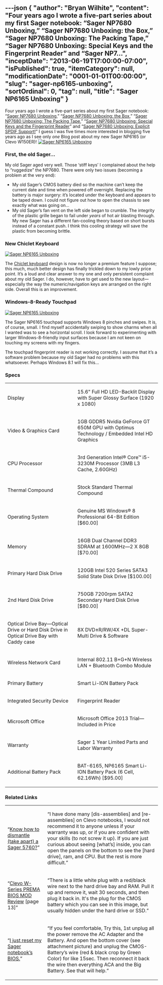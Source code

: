 ---json
{
  "author": "Bryan Wilhite",
  "content": "Four years ago I wrote a five-part series about my first Sager notebook: “Sager NP7680 Unboxing,” “Sager NP7680 Unboxing: the Box,” “Sager NP7680 Unboxing: The Packing Tape,” “Sager NP7680 Unboxing: Special Keys and the Fingerprint Reader” and “Sager NP7...",
  "inceptDate": "2013-06-19T17:00:00-07:00",
  "isPublished": true,
  "itemCategory": null,
  "modificationDate": "0001-01-01T00:00:00",
  "slug": "sager-np6165-unboxing",
  "sortOrdinal": 0,
  "tag": null,
  "title": "Sager NP6165 Unboxing"
}
---

Four years ago I wrote a five-part series about my first Sager notebook: “[Sager NP7680 Unboxing](http://kintespace.com/rasxlog/?p=1477),” “[Sager NP7680 Unboxing: the Box](http://kintespace.com/rasxlog/?p=1525),” “[Sager NP7680 Unboxing: The Packing Tape](http://kintespace.com/rasxlog/?p=1563),” “[Sager NP7680 Unboxing: Special Keys and the Fingerprint Reader](http://kintespace.com/rasxlog/?p=1601)” and “[Sager NP7680 Unboxing: Explicit SPDIF Support!](http://kintespace.com/rasxlog/?p=1673)” I guess I was five times more interested in blogging five years ago as I see only *one* Blog post about my new Sager NP6165 (or Clevo W150ER)!
[<img alt="Sager NP6165 Unboxing" src="http://farm8.staticflickr.com/7452/8759650188_aa12459c58.jpg">](http://www.flickr.com/photos/wilhite/8759650188/ "Sager NP6165 Unboxing")

### First, the old Sager…

My old Sager aged very well. Those ‘stiff keys’ I complained about the help to “ruggedize” the NP7680. There were only two issues (becoming a problem at the very end):

*   My old Sager’s CMOS battery died so the machine can’t keep the current date and time when powered off overnight. Replacing the battery is major surgery: it’s located under the keyboard and appears to be taped down. I could not figure out how to open the chassis to see exactly what was going on…
*   My old Sager’s fan vent on the left side began to crumble. The integrity of the plastic grille began to fail under *years* of hot air blasting through. My new Sager has a different fan-cooling theory based on short bursts instead of a constant push. I think this cooling strategy will save the plastic from becoming brittle.

### New Chiclet Keyboard

[<img alt="Sager NP6165 Unboxing" src="http://farm6.staticflickr.com/5461/8759649938_1e74033011.jpg">](http://www.flickr.com/photos/wilhite/8759649938/ "Sager NP6165 Unboxing")

The [Chiclet keyboard](http://en.wikipedia.org/wiki/Chiclet_keyboard) design is now no longer a premium feature I suppose; this much, much better design has finally trickled down to my lowly price point. It’s a loud and clear answer to my one and only persistent complaint about my old Sager. I do, however, have to get used to the new layout—especially the way the numeric/navigation keys are arranged on the right side. Overall this is an improvement.

### Windows-8-Ready Touchpad

[<img alt="Sager NP6165 Unboxing" src="http://farm4.staticflickr.com/3706/8759650052_923d8121cc.jpg">](http://www.flickr.com/photos/wilhite/8759650052/ "Sager NP6165 Unboxing")

The Sager NP6165 touchpad supports Windows 8 pinches and swipes. It is, of course, small. I find myself accidentally swiping to show charms when all I wanted was to see a horizontal scroll. I look forward to experimenting with larger Windows-8-friendly input surfaces because I am not keen on touching my screens with my fingers.

The touchpad fingerprint reader is not working correctly. I assume that it’s a software problem because my old Sager had no problems with this whatsoever. Perhaps Windows 8.1 will fix this…

### Specs

<table class="WordWalkingStickTable"><tr><td>

Display
</td><td>

15.6" Full HD LED-Backlit Display with Super Glossy Surface (1920 x 1080)
</td></tr><tr><td>

Video &amp; Graphics Card
</td><td>

1GB GDDR5 Nvidia GeForce GT 650M GPU with Optimus Technology / Embedded Intel HD Graphics
</td></tr><tr><td>

CPU Processor
</td><td>

3rd Generation Intel® Core™ i5-3230M Processor (3MB L3 Cache, 2.60GHz)
</td></tr><tr><td>

Thermal Compound
</td><td>

Stock Standard Thermal Compound
</td></tr><tr><td>

Operating System
</td><td>

Genuine MS Windows® 8 Professional 64-Bit Edition [$60.00]
</td></tr><tr><td>

Memory
</td><td>

16GB Dual Channel DDR3 SDRAM at 1600MHz—2 X 8GB [$70.00]
</td></tr><tr><td>

Primary Hard Disk Drive 
</td><td>

120GB Intel 520 Series SATA3 Solid State Disk Drive [$100.00]
</td></tr><tr><td>

2nd Hard Disk Drive 
</td><td>

750GB 7200rpm SATA2 Secondary Hard Disk Drive [$80.00]
</td></tr><tr><td>

Optical Drive Bay—Optical Drive or Hard Disk Drive in Optical Drive Bay with Caddy case
</td><td>

8X DVD±R/RW/4X +DL Super-Multi Drive &amp; Software
</td></tr><tr><td>

Wireless Network Card 
</td><td>

Internal 802.11 B+G+N Wireless LAN + Bluetooth Combo Module
</td></tr><tr><td>

Primary Battery
</td><td>

Smart Li-ION Battery Pack
</td></tr><tr><td>

Integrated Security Device 
</td><td>

Fingerprint Reader
</td></tr><tr><td>

Microsoft Office 
</td><td>

Microsoft Office 2013 Trial—Included in Price
</td></tr><tr><td>

Warranty 
</td><td>

Sager 1 Year Limited Parts and Labor Warranty
</td></tr><tr><td>

Additional Battery Pack 
</td><td>

BAT-6165, NP6165 Smart Li-ION Battery Pack (6 Cell, 62.16Wh) [$95.00]
</td></tr></table>

### Related Links

<table class="WordWalkingStickTable"><tr><td>

“[Know how to dismantle (take apart) a Sager 5760?](http://forum.notebookreview.com/sager-clevo/89844-know-how-dismantle-take-apart-sager-5760-a.html)”
</td><td>

“I have done many [dis-assemblies] and [re-assemblies] on Clevo notebooks, I would not recommend it to anyone unless if your warranty was up, or if you are confident with your skills (to not screw it up). If you are just curious about seeing [what’s] inside, you can open the panels on the bottom to see the [hard drive], ram, and CPU. But the rest is more difficult.”
</td></tr><tr><td>

“[Clevo W-Series PREMA BIOS MOD Review](http://forum.notebookreview.com/sager-clevo-reviews-owners-lounges/667818-clevo-w-series-prema-bios-mod-review-13.html) [page 13]”
</td><td>

“There is a little white plug with a red/black wire next to the hard drive bay and RAM. Pull it up and remove it, wait 30 seconds, and then plug it back in. It's the plug for the CMOS battery which you can see in this image, but usually hidden under the hard drive or SSD.”
</td></tr><tr><td>

“[I just reset my Sager notebook’s BIOS.](http://blog.throbs.net/2006/12/22/I+Just+Reset+My+Sager+Notebooks+BIOS.aspx)”
</td><td>

“If you feel comfortable, Try this, 1st unplug all the power remove the AC Adapter and the Battery. And open the bottom cover (see attachment picture) and unplug the CMOS-Battery’s wire (red &amp; black crop by Green Color) for like 15sec. Then reconnect it back the wire then everything ACA and the Big Battery. See that will help.”
</td></tr></table>
